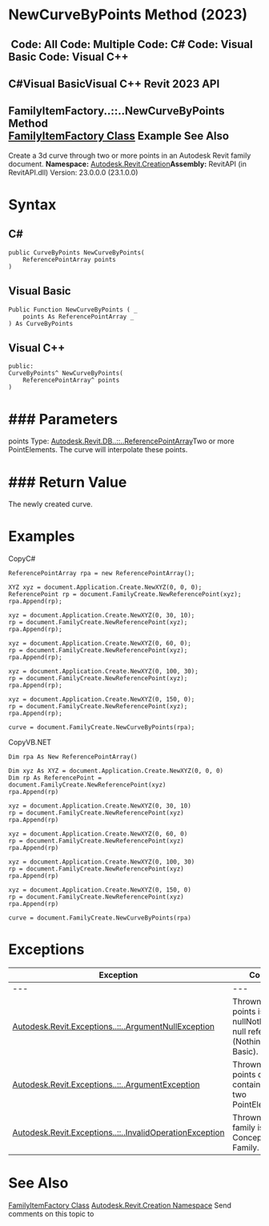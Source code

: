 # NewCurveByPoints Method (2023)

﻿
 Code: All Code: Multiple Code: C# Code: Visual Basic Code: Visual C++   
---  
C#Visual BasicVisual C++
Revit 2023 API  
---  
FamilyItemFactory..::..NewCurveByPoints Method   
[FamilyItemFactory Class](a7622967-1381-c17f-ed04-1ebe40da0440.md "FamilyItemFactory Class") Example See Also  
---  
Create a 3d curve through two or more points in an Autodesk Revit family document.
**Namespace:** [Autodesk.Revit.Creation](ded320da-058a-4edd-0418-0582389559a7.md "Autodesk.Revit.Creation Namespace")**Assembly:** RevitAPI (in RevitAPI.dll) Version: 23.0.0.0 (23.1.0.0)
# Syntax
C#  
---  
```text
public CurveByPoints NewCurveByPoints(
	ReferencePointArray points
)
```
  
Visual Basic  
---  
```text
Public Function NewCurveByPoints ( _
	points As ReferencePointArray _
) As CurveByPoints
```
  
Visual C++  
---  
```text
public:
CurveByPoints^ NewCurveByPoints(
	ReferencePointArray^ points
)
```
  
# ### Parameters
points
    Type: [Autodesk.Revit.DB..::..ReferencePointArray](4780adea-9e68-b0b4-09c7-68f7752dd650.md "ReferencePointArray Class")Two or more PointElements. The curve will interpolate these points.
# ### Return Value
The newly created curve.
# Examples
CopyC#
```text
ReferencePointArray rpa = new ReferencePointArray();

XYZ xyz = document.Application.Create.NewXYZ(0, 0, 0);
ReferencePoint rp = document.FamilyCreate.NewReferencePoint(xyz);
rpa.Append(rp);

xyz = document.Application.Create.NewXYZ(0, 30, 10);
rp = document.FamilyCreate.NewReferencePoint(xyz);
rpa.Append(rp);

xyz = document.Application.Create.NewXYZ(0, 60, 0);
rp = document.FamilyCreate.NewReferencePoint(xyz);
rpa.Append(rp);

xyz = document.Application.Create.NewXYZ(0, 100, 30);
rp = document.FamilyCreate.NewReferencePoint(xyz);
rpa.Append(rp);

xyz = document.Application.Create.NewXYZ(0, 150, 0);
rp = document.FamilyCreate.NewReferencePoint(xyz);
rpa.Append(rp);

curve = document.FamilyCreate.NewCurveByPoints(rpa);
```

CopyVB.NET
```text
Dim rpa As New ReferencePointArray()

Dim xyz As XYZ = document.Application.Create.NewXYZ(0, 0, 0)
Dim rp As ReferencePoint = document.FamilyCreate.NewReferencePoint(xyz)
rpa.Append(rp)

xyz = document.Application.Create.NewXYZ(0, 30, 10)
rp = document.FamilyCreate.NewReferencePoint(xyz)
rpa.Append(rp)

xyz = document.Application.Create.NewXYZ(0, 60, 0)
rp = document.FamilyCreate.NewReferencePoint(xyz)
rpa.Append(rp)

xyz = document.Application.Create.NewXYZ(0, 100, 30)
rp = document.FamilyCreate.NewReferencePoint(xyz)
rpa.Append(rp)

xyz = document.Application.Create.NewXYZ(0, 150, 0)
rp = document.FamilyCreate.NewReferencePoint(xyz)
rpa.Append(rp)

curve = document.FamilyCreate.NewCurveByPoints(rpa)
```

# Exceptions
| Exception | Condition |
| --- | --- |
| --- | --- |
| [Autodesk.Revit.Exceptions..::..ArgumentNullException](631e1424-60f4-929b-4e52-dda9dcd26316.md "ArgumentNullException Class") | Thrown when points is nullNothingnullptra null reference (Nothing in Visual Basic). |
| [Autodesk.Revit.Exceptions..::..ArgumentException](2e6e4206-97a8-dd4b-df5d-4269f4bb6088.md "ArgumentException Class") | Thrown when points does not contain at least two PointElements. |
| [Autodesk.Revit.Exceptions..::..InvalidOperationException](9e715f03-3884-e539-4dd6-8d7545733adc.md "InvalidOperationException Class") | Thrown when the family is not a Conceptual Mass Family. |

# See Also
[FamilyItemFactory Class](a7622967-1381-c17f-ed04-1ebe40da0440.md "FamilyItemFactory Class")
[Autodesk.Revit.Creation Namespace](ded320da-058a-4edd-0418-0582389559a7.md "Autodesk.Revit.Creation Namespace")
Send comments on this topic to 